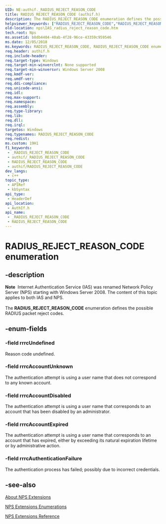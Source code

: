 ```yaml
---
UID: NE:authif._RADIUS_REJECT_REASON_CODE
title: RADIUS_REJECT_REASON_CODE (authif.h)
description: The RADIUS_REJECT_REASON_CODE enumeration defines the possible RADIUS packet reject codes.
helpviewer_keywords: ["RADIUS_REJECT_REASON_CODE","RADIUS_REJECT_REASON_CODE enumeration [Network Policy Server]","authif/RADIUS_REJECT_REASON_CODE","authif/rrrcAccountDisabled","authif/rrrcAccountExpired","authif/rrrcAccountUnknown","authif/rrrcAuthenticationFailure","authif/rrrcUndefined","ias.radius_reject_reason_code","nps.IAS_radius_reject_reason_code","rrrcAccountDisabled","rrrcAccountExpired","rrrcAccountUnknown","rrrcAuthenticationFailure","rrrcUndefined"]
old-location: nps\IAS_radius_reject_reason_code.htm
tech.root: Nps
ms.assetid: b8db4404-40ab-4f28-96ce-43359c959546
ms.date: 12/05/2018
ms.keywords: RADIUS_REJECT_REASON_CODE, RADIUS_REJECT_REASON_CODE enumeration [Network Policy Server], authif/RADIUS_REJECT_REASON_CODE, authif/rrrcAccountDisabled, authif/rrrcAccountExpired, authif/rrrcAccountUnknown, authif/rrrcAuthenticationFailure, authif/rrrcUndefined, ias.radius_reject_reason_code, nps.IAS_radius_reject_reason_code, rrrcAccountDisabled, rrrcAccountExpired, rrrcAccountUnknown, rrrcAuthenticationFailure, rrrcUndefined
req.header: authif.h
req.include-header: 
req.target-type: Windows
req.target-min-winverclnt: None supported
req.target-min-winversvr: Windows Server 2008
req.kmdf-ver: 
req.umdf-ver: 
req.ddi-compliance: 
req.unicode-ansi: 
req.idl: 
req.max-support: 
req.namespace: 
req.assembly: 
req.type-library: 
req.lib: 
req.dll: 
req.irql: 
targetos: Windows
req.typenames: RADIUS_REJECT_REASON_CODE
req.redist: 
ms.custom: 19H1
f1_keywords:
 - _RADIUS_REJECT_REASON_CODE
 - authif/_RADIUS_REJECT_REASON_CODE
 - RADIUS_REJECT_REASON_CODE
 - authif/RADIUS_REJECT_REASON_CODE
dev_langs:
 - c++
topic_type:
 - APIRef
 - kbSyntax
api_type:
 - HeaderDef
api_location:
 - AuthIf.h
api_name:
 - _RADIUS_REJECT_REASON_CODE
 - RADIUS_REJECT_REASON_CODE
---
```


# RADIUS_REJECT_REASON_CODE enumeration


## -description

<div class="alert"><b>Note</b>  Internet Authentication Service (IAS) was renamed Network Policy Server (NPS) starting with Windows Server 2008.  The content of this topic applies to both IAS and NPS.</div><div> </div>The 
<b>RADIUS_REJECT_REASON_CODE</b> enumeration defines the possible RADIUS packet reject codes.

## -enum-fields

### -field rrrcUndefined

Reason code undefined.

### -field rrrcAccountUnknown

The authentication attempt is using a user name that does not correspond to any known account.

### -field rrrcAccountDisabled

The authentication attempt is using a user name that corresponds to an account that has been disabled by an administrator.

### -field rrrcAccountExpired

The authentication attempt is using a user name that corresponds to an account that has  expired, either by exceeding its natural expiration lifetime or by administrative action.

### -field rrrcAuthenticationFailure

The authentication process has failed; possibly due to incorrect credentials.

## -see-also

<a href="/windows/desktop/Nps/ias-about-internet-authentication-service">About NPS Extensions</a>



<a href="/windows/desktop/Nps/ias-internet-authentication-service-enumerations">NPS Extensions Enumerations</a>



<a href="/windows/desktop/Nps/ias-internet-authentication-service-reference">NPS Extensions Reference</a>

